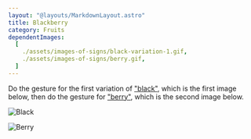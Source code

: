 ```yaml
---
layout: "@layouts/MarkdownLayout.astro"
title: Blackberry
category: Fruits
dependentImages:
  [
    ./assets/images-of-signs/black-variation-1.gif,
    ./assets/images-of-signs/berry.gif,
  ]
---
```


Do the gesture for the first variation of
["black"](./black#variation-1),
which is the first image below,
then do the gesture for ["berry"](../berry),
which is the second image below.

![Black](@signs/black-variation-1.gif)

![Berry](@signs/berry.gif)
